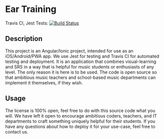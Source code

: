 # Ear Training

Travis CI, Jest Tests: [![Build Status](https://travis-ci.org/Paganiniana/ear-training.svg?branch=master)](https://travis-ci.org/Paganiniana/ear-training)

## Description

This project is an Angular/Ionic project, intended for use as an iOS/Android/PWA app.  We use Jest for testing and Travis CI for automated testing and deployment.  It is an application that combines visual-learning and SRS in a way that is helpful for music students or enthusiasts of any level.  The only reason it is here is to be used.  The code is open source so that ambitious music teachers and school-based music departments can implement it themselves, if they wish.

## Usage

The license is 100% open, feel free to do with this source code what you will.  We have left it open to encourage ambitious coders, teachers, and IT departments to craft something uniquely helpful for their students.  If you have any questions about how to deploy it for your use-case, feel free to contact us.
